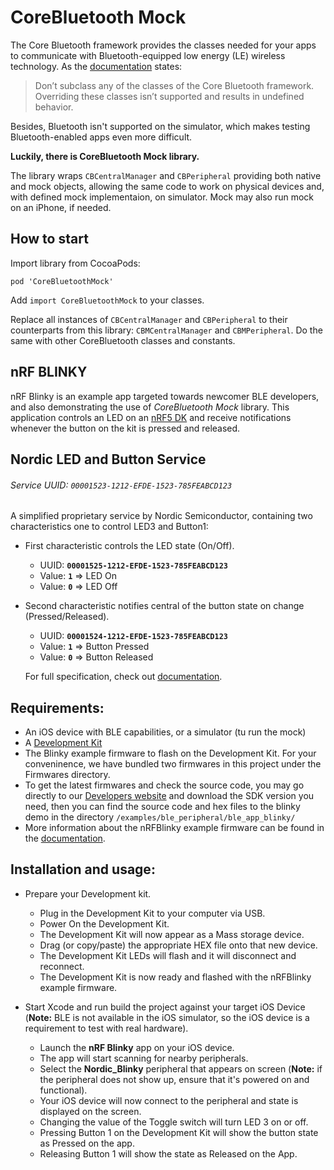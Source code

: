 # CoreBluetooth Mock

The Core Bluetooth framework provides the classes needed for your apps to communicate with Bluetooth-equipped low energy (LE) wireless technology. As the [documentation](https://developer.apple.com/documentation/corebluetooth) states:

> Don’t subclass any of the classes of the Core Bluetooth framework. Overriding these classes isn’t supported and results in undefined behavior.

Besides, Bluetooth isn't supported on the simulator, which makes testing Bluetooth-enabled apps even more difficult.

**Luckily, there is CoreBluetooth Mock library.**

The library wraps `CBCentralManager` and `CBPeripheral` providing both native and mock objects, allowing the
same code to work on physical devices and, with defined mock implementaion, on simulator. Mock may also run mock
on an iPhone, if needed.

## How to start

Import library from CocoaPods:
```
pod 'CoreBluetoothMock'
```

Add `import CoreBluetoothMock` to your classes.

Replace all instances of `CBCentralManager` and `CBPeripheral` to their counterparts from this library: `CBMCentralManager` and `CBMPeripheral`. Do the same with other CoreBluetooth classes and constants.

## nRF BLINKY

nRF Blinky is an example app targeted towards newcomer BLE developers, and also demonstrating the use 
of *CoreBluetooth Mock* library.
This application controls an LED on an [nRF5 DK](https://www.nordicsemi.com/Software-and-Tools/Development-Kits)
and receive notifications whenever the button on the kit is pressed and released.

## Nordic LED and Button Service
###### Service UUID: `00001523-1212-EFDE-1523-785FEABCD123`
A simplified proprietary service by Nordic Semiconductor, containing two characteristics one to control LED3 and Button1:
- First characteristic controls the LED state (On/Off).
  - UUID: **`00001525-1212-EFDE-1523-785FEABCD123`**
  - Value: **`1`** => LED On
  - Value: **`0`** => LED Off
- Second characteristic notifies central of the button state on change (Pressed/Released).
  - UUID: **`00001524-1212-EFDE-1523-785FEABCD123`**
  - Value: **`1`** => Button Pressed
  - Value: **`0`** => Button Released
  
  For full specification, check out 
  [documentation](https://infocenter.nordicsemi.com/topic/sdk_nrf5_v16.0.0/ble_sdk_app_blinky.html?cp=7_1_4_2_2_3).

## Requirements:
- An iOS device with BLE capabilities, or a simulator (tu run the mock)
- A [Development Kit](https://www.nordicsemi.com/Software-and-Tools/Development-Kits)
- The Blinky example firmware to flash on the Development Kit. For your conveninence, we have bundled two firmwares in this project under the Firmwares directory.
- To get the latest firmwares and check the source code, you may go directly to our [Developers website](http://developer.nordicsemi.com/nRF5_SDK/) and download the SDK version you need, then you can find the source code and hex files to the blinky demo in the directory `/examples/ble_peripheral/ble_app_blinky/`
-  More information about the nRFBlinky example firmware can be found in the [documentation](https://infocenter.nordicsemi.com/topic/sdk_nrf5_v16.0.0/ble_sdk_app_blinky.html?cp=7_1_4_2_2_3).

## Installation and usage:
- Prepare your Development kit.
  - Plug in the Development Kit to your computer via USB.
  - Power On the Development Kit.
  - The Development Kit will now appear as a Mass storage device.
  - Drag (or copy/paste) the appropriate HEX file onto that new device.
  - The Development Kit LEDs will flash and it will disconnect and reconnect.
  - The Development Kit is now ready and flashed with the nRFBlinky example firmware.

- Start Xcode and run build the project against your target iOS Device (**Note:** BLE is not available in the iOS simulator, so the iOS device is a requirement to test with real hardware).
  - Launch the **nRF Blinky** app on your iOS device.
  - The app will start scanning for nearby peripherals.
  - Select the **Nordic_Blinky** peripheral that appears on screen (**Note:** if the peripheral does not show up, ensure that it's powered on and functional).
  - Your iOS device will now connect to the peripheral and state is displayed on the screen.
  - Changing the value of the Toggle switch will turn LED 3 on or off.
  - Pressing Button 1 on the Development Kit will show the button state as Pressed on the app.
  - Releasing Button 1 will show the state as Released on the App.
